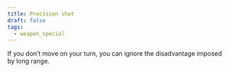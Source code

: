 ```yaml
---
title: Precision shot
draft: false
tags:
  - weapon_special
---
```

If you don’t move on your turn, you can ignore the disadvantage imposed by long range.